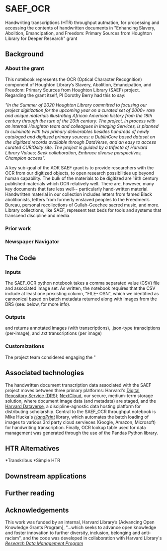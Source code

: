 # SAEF_OCR
Handwriting transcriptions (HTR) throughput autmation, for processing and accessing the contents of handwritten documents in "Enhancing Slavery, Abolition, Emancipation, and Freedom: Primary Sources from Houghton Library for Deeper Research" grant
## Background
### About the grant
This notebook represents the OCR (Optical Character Recognition) component of Houghton Library’s Slavery, Abolition, Emancipation, and Freedom: Primary Sources from Houghton Library (SAEF) project. Regarding the grant itself, PI Dorothy Berry had this to say:

*"In the Summer of 2020 Houghton Library committed to focusing our project digitization for the upcoming year on a curated set of 2000+ rare and unique materials illustrating African American history from the 18th century through the turn of the 20th century. The project, in process with an internal Houghton team and colleagues in Imaging Services, is planned to culminate with two primary deliverables besides hundreds of newly cataloged and digitized primary sources: a DublinCore based dataset on the digitized records available through DataVerse, and an easy to access curated CURIOsity site. The project is guided by a trifecta of Harvard Library Values; Seek collaboration, Embrace diverse perspectives, Champion access".*

A key sub-goal of the AOK SAEF grant is to provide researchers with the OCR from our digitized objects, to open research possibilities up beyond human capability. The bulk of the materials to be digitized are 19th century published materials which OCR relatively well. There are, however, many key documents that fare less well-- particularly hand-written material. Handwritten material in our collection includes letters from famed Black abolitionists, letters from formerly enslaved peoples to the Freedmen’s Bureau, personal recollections of Gullah-Geechee sacred music, and more. Library collections, like SAEF, represent test beds for tools and systems that transcend discipline and media.


### Prior work
### Newspaper Navigator

## The Code


### Inputs
The SAEF_OCR python notebook takes a comma separated value (CSV) file and associated image set. As written, the notebook requires that the CSV include at least one prexisting column, "FILE-
OSN", which we identified as cannonical based on batch metadata returned along with images from the DRS (see: below, for more info). 

### Outputs
and returns annotated images (with transcriptions), .json-type transciptions (per-image), and .txt transcriptions (per image)

### Customizations
The project team considered engaging the "

## Associated technologies
The handwritten document transcription data associated with the SAEF project moves between three primary platforms: Harvard's [Digital Repository Service (DRS)](https://wiki.harvard.edu/confluence/pages/viewpage.action?pageId=204385879); [NextCloud](https://nextcloud.com/), our secure, medium-term storage solution, where document image data (and metadata) are staged, and the [Harvard Dataverse](https://dataverse.harvard.edu/), a discipline-agnostic data hosting platform for distributing scholarship. Central to the SAEF_OCR throughput notebook is Mike Hucka's [*HandPrint*](https://github.com/caltechlibrary/handprint) library, which automates the batch loading of images to various 3rd party cloud servieces (Google, Amazon, Microsoft) for handwriting transcription. Finally, OCR lookup table used for data management was generated through the use of the Pandas Python library.

## HTR Alternatives
*Transkribus
*Simple HTR

## Downstream applications

## Further reading

## Acknowledgements
This work was funded by an internal, Harvard Library’s [Advancing Open Knowledge Grants Program], "...which seeks to advance open knowledge and foster innovation to further diversity, inclusion, belonging and anti-racism", and the code was developed in collaboration with Harvard Library's [*Research Data Management Program*](https://hlrdm.library.harvard.edu/)
